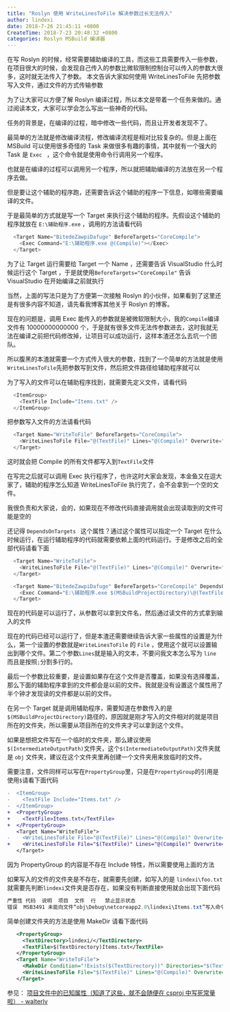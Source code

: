 ```yaml
---
title: "Roslyn 使用 WriteLinesToFile 解决参数过长无法传入"
author: lindexi
date: 2018-7-26 21:45:11 +0800
CreateTime: 2018-7-23 20:48:32 +0800
categories: Roslyn MSBuild 编译器
---
```


在写 Roslyn 的时候，经常需要辅助编译的工具，而这些工具需要传入一些参数，在项目很大的时候，会发现自己传入的参数比微软限制控制台可以传入的参数大很多，这时就无法传入了参数。
本文告诉大家如何使用 WriteLinesToFile 先把参数写入文件，通过文件的方式传输参数

<!--more-->


<!-- csdn -->
<!-- 标签：Roslyn,MSBuild,编译器 -->

为了让大家可以方便了解 Roslyn 编译过程，所以本文是带着一个任务来做的。通过阅读本文，大家可以学会怎么写出一些神奇的代码。

任务的背景是，在编译的过程，暗中修改一些代码，而且让开发者发现不了。

最简单的方法就是修改编译流程，修改编译流程是相对比较复杂的。但是上面在 MSBuild 可以使用很多奇怪的 Task 来做很多有趣的事情，其中就有一个强大的 Task 是 `Exec ` ，这个命令就是使用命令行调用另一个程序。

也就是在编译的过程可以调用另一个程序，所以就把辅助编译的方法放在另一个程序去做。

但是要让这个辅助的程序跑，还需要告诉这个辅助的程序一下信息，如哪些需要编译的文件。

于是最简单的方式就是写一个 Target 来执行这个辅助的程序。先假设这个辅助的程序就放在 `E:\辅助程序.exe` ，调用的方法请看代码

```csharp
  <Target Name="BitedeZawpiDafuge" BeforeTargets="CoreCompile">
    <Exec Command="E:\辅助程序.exe @(Compile)"></Exec>
  </Target>
```

为了让 Target 运行需要给 Target 一个 Name ，还需要告诉 VisualStudio 什么时候运行这个 Target ，于是就使用`BeforeTargets="CoreCompile"` 告诉 VisualStudio 在开始编译之前就执行

当然，上面的写法只是为了方便第一次接触 Roslyn 的小伙伴，如果看到了这里还是有很多内容不知道，请先看我博客其他关于 Roslyn 的博客。

现在的问题是，调用 Exec 能传入的参数就是被微软限制大小，我的`Compile`编译文件有 10000000000000 个，于是就有很多文件无法传参数进去，这时我就无法在编译之前把代码修改掉，让项目可以成功运行，这样本渣还怎么去坑一个团队。

所以腹黑的本渣就需要一个方式传入很大的参数，找到了一个简单的方法就是使用`WriteLinesToFile`先把参数写到文件，然后把文件路径给辅助程序就可以

为了写入的文件可以在辅助程序找到，就需要先定义文件，请看代码

```csharp
  <ItemGroup>
    <TextFile Include="Items.txt" />
  </ItemGroup>
```

把参数写入文件的方法请看代码

```csharp
  <Target Name="WriteToFile" BeforeTargets="CoreCompile">
    <WriteLinesToFile File="@(TextFile)" Lines="@(Compile)" Overwrite="true" />
  </Target>
```

这时就会把 Compile 的所有文件都写入到`TextFile`文件

在写完之后就可以调用 Exec 执行程序了，也许这时大家会发现，本金鱼又在逗大家了，辅助的程序怎么知道 WriteLinesToFile 执行完了，会不会拿到一个空的文件。

我很负责和大家说，会的，如果现在不修改代码直接调用就会出现读取到的文件可能是空的

还记得 `DependsOnTargets ` 这个属性？通过这个属性可以指定一个 Target 在什么时候运行，在运行辅助程序的代码就需要依赖上面的代码运行。于是修改之后的全部代码请看下面

```csharp
  <Target Name="WriteToFile">
    <WriteLinesToFile File="@(TextFile)" Lines="@(Compile)" Overwrite="true" />
  </Target>

  <Target Name="BitedeZawpiDafuge" BeforeTargets="CoreCompile" DependsOnTargets="WriteToFile">
    <Exec Command="E:\辅助程序.exe $(MSBuildProjectDirectory)\@(TextFile)"></Exec>
  </Target>
```

现在的代码是可以运行了，从参数可以拿到文件名，然后通过读文件的方式拿到输入的文件

现在的代码已经可以运行了，但是本渣还需要继续告诉大家一些属性的设置是为什么，第一个设置的参数就是`WriteLinesToFile` 的 `File` ，使用这个就可以设置输出到哪个文件。第二个参数`Lines`就是输入的文本，不要问我文本怎么写为 `line` 而且是按照`;`分割多行的。

最后一个参数比较重要，是设置如果存在这个文件是否覆盖，如果没有选择覆盖，那么下面的辅助程序拿到的文件都会是以前的文件。我就是没有设置这个属性用了半个钟才发现读的文件都是以前的文件。

在另一个 Target 就是调用辅助程序，需要知道在参数传入的是`$(MSBuildProjectDirectory)`路径的，原因就是刚才写入的文件相对的就是项目所在的文件夹，所以需要从项目所在的文件夹才可以拿到这个文件。

如果是想把文件写在一个临时的文件夹，那么建议使用	`$(IntermediateOutputPath)`文件夹，这个`$(IntermediateOutputPath)`文件夹就是 `obj` 文件夹，建议在这个文件夹里再创建一个文件夹用来放临时的文件。

需要注意，文件同样可以写在`PropertyGroup`里，只是在`PropertyGroup`的引用是使用`$`请看下面代码

```diff
-  <ItemGroup>
-    <TextFile Include="Items.txt" />
-  </ItemGroup>
+  <PropertyGroup>
+    <TextFile>Items.txt</TextFile>
+  </PropertyGroup>
   <Target Name="WriteToFile">
-    <WriteLinesToFile File="@(TextFile)" Lines="@(Compile)" Overwrite="true" />
+    <WriteLinesToFile File="$(TextFile)" Lines="@(Compile)" Overwrite="true" />
   </Target>
```

因为 PropertyGroup 的内容是不存在 Include 特性，所以需要使用上面的方法

如果写入的文件的文件夹是不存在，就需要先创建，如写入的是 `lindexi\foo.txt` 就需要先判断`lindexi`文件夹是否存在，如果没有判断直接使用就会出现下面代码

```csharp
严重性	代码	说明	项目	文件	行	禁止显示状态
错误	MSB3491	未能向文件“obj\Debug\netcoreapp2.0\lindexi\Items.txt”写入命令行。未能找到路径“C:\lindexi\framework\lindexi.Mvvm.framework\obj\Debug\netcoreapp2.0\lindexi\Items.txt”的一部分。	framework	C:\Users\lindexi\.nuget\packages\lindexi.Mvvm.framework\0.1.52-alpha\build\lindexi.Mvvm.framework.targets	11	

``` 

简单创建文件夹的方法是使用 MakeDir 请看下面代码

```xml
   <PropertyGroup>
     <TextDirectory>lindexi/</TextDirectory>
     <TextFile>$(TextDirectory)Items.txt</TextFile>
   </PropertyGroup>
   <Target Name="WriteToFile">
     <MakeDir Condition="!Exists($(TextDirectory))" Directories="$(TextDirectory)"></MakeDir>
     <WriteLinesToFile File="$(TextFile)" Lines="@(Compile)" Overwrite="true" />
   </Target>
```

参见：
[项目文件中的已知属性（知道了这些，就不会随便在 csproj 中写死常量啦） - walterlv](https://walterlv.gitee.io/post/known-properties-in-csproj.html )


